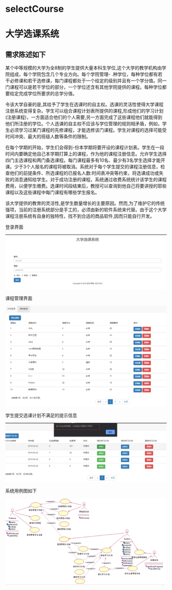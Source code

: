 
# selectCourse
# 大学选课系统
## 需求陈述如下
某个中等规模的大学为全8制的学生提供大量本科生学位,这个大学的教学机构由学院组成，每个学院包含几个专业方向。每个学院管理- .种学位，每种学位都有若干必修课和若干选修课，每门课程都处于一个给定的级别并且有一个学分值。同一门课程可以是若干学位的部分，一个学位还含有其他学院提供的课程。每种学位都要给定完成学位所要求的总学分值。

令该大学自豪的是,其给予了学生在选课时的自主权。选课的灵活性使得大学课程注册系统变得复杂。学生可以组合课程计划表所提供的课程,形成他们的学习计划(注册课程)，一方面适合他们的个人需要,另一方面完成了这些课程他们就能得到他们所注册的学位。个人选课的自主权不应该与学位管理的规则相矛盾，例如，学生必须学习过某门课程的先修课程，才能选修该门课程。学生对课程的选择可能受时间冲突、最大的班级人数等条件的限制。

在每个学期的开始，学生们会得到-份本学期将要开设的课程计划表。学生在一段时间内要确定他自己本学期打算上的课程，作为他的课程注册信息。允许学生选择四门主选课程和两门备选课程。每门课程最多有10名、最少有3名学生选择才能开课。少于3个人报名的课程将被取消。系统对于每个学生提交的课程注册信息，检查他们的前提条件、所选课程的已报名人数:时间表冲突等约束，将选课成功或失败的消息通知给学生。对于成功注册的课程，系统通过收费系统统计该学生的课程费用，以便学生缴费。选课时间段结東后，教授可以查询到他自己将要讲授的耶些课程以及这些课程中每门课程有哪些学生报名。

该大学提供的教育的灵活性,是学生数量增长的主要原因。然而,为了维护它的传统强项，当前的注册系统部分是手工的，必须由新的软件系统来代替。由于这个大学课程注册系统有自身的独特性，找不到合适的商品软件,因而只能自行开发。

登录界面

![](screenshot/1.png)

课程管理界面

![](screenshot/2.png)

学生提交选课计划不满足的提示信息

![](screenshot/3.png)

系统用例图如下

![](screenshot/4.png)
